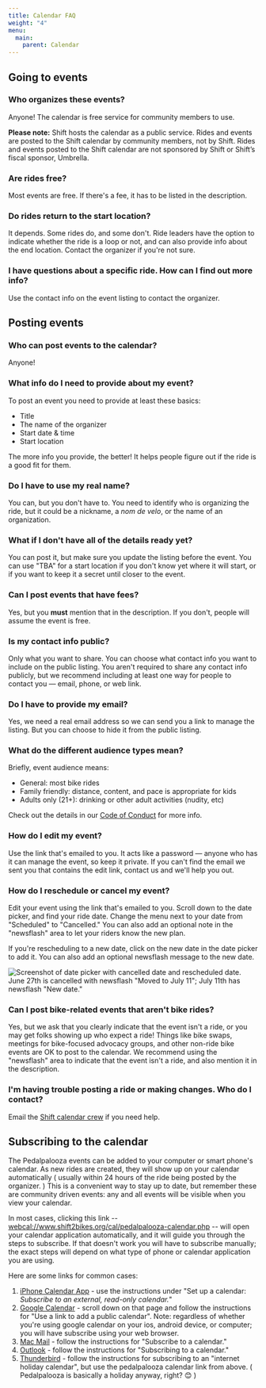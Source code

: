 ```yaml
---
title: Calendar FAQ
weight: "4"
menu:
  main:
    parent: Calendar
---
```

## Going to events

### Who organizes these events?

Anyone! The calendar is free service for community members to use.

**Please note:** Shift hosts the calendar as a public service. Rides and events are posted to the Shift calendar by community members, not by Shift. Rides and events posted to the Shift calendar are not sponsored by Shift or Shift’s fiscal sponsor, Umbrella.

### Are rides free?

Most events are free. If there's a fee, it has to be listed in the description.

### Do rides return to the start location?

It depends. Some rides do, and some don't. Ride leaders have the option to indicate whether the ride is a loop or not, and can also provide info about the end location. Contact the organizer if you're not sure.

### I have questions about a specific ride. How can I find out more info?

Use the contact info on the event listing to contact the organizer.

## Posting events

### Who can post events to the calendar?

Anyone!

### What info do I need to provide about my event?

To post an event you need to provide at least these basics:

* Title
* The name of the organizer
* Start date & time
* Start location

The more info you provide, the better! It helps people figure out if the ride is a good fit for them.

### Do I have to use my real name?

You can, but you don't have to. You need to identify who is organizing the ride, but it could be a nickname, a *nom de velo*, or the name of an organization.

### What if I don't have all of the details ready yet?

You can post it, but make sure you update the listing before the event. You can use "TBA" for a start location if you don't know yet where it will start, or if you want to keep it a secret until closer to the event.

### Can I post events that have fees?

Yes, but you **must** mention that in the description. If you don't, people will assume the event is free.

### Is my contact info public?

Only what you want to share. You can choose what contact info you want to include on the public listing. You aren't required to share any contact info publicly, but we recommend including at least one way for people to contact you — email, phone, or web link.

### Do I have to provide my email?

Yes, we need a real email address so we can send you a link to manage the listing. But you can choose to hide it from the public listing.

### What do the different audience types mean?

Briefly, event audience means: 

* General: most bike rides
* Family friendly: distance, content, and pace is appropriate for kids
* Adults only (21+): drinking or other adult activities (nudity, etc)

Check out the details in our [Code of Conduct](/pages/shift-code-of-conduct/#3-expected-behavior) for more info.

### How do I edit my event?

Use the link that's emailed to you. It acts like a password — anyone who has it can manage the event, so keep it private. If you can't find the email we sent you that contains the edit link, contact us and we'll help you out.

### How do I reschedule or cancel my event?

Edit your event using the link that's emailed to you. Scroll down to the date picker, and find your ride date. Change the menu next to your date from "Scheduled" to "Cancelled." You can also add an optional note in the "newsflash" area to let your riders know the new plan.

If you're rescheduling to a new date, click on the new date in the date picker to add it. You can also add an optional newsflash message to the new date.

![Screenshot of date picker with cancelled date and rescheduled date. June 27th is cancelled with newsflash "Moved to July 11"; July 11th has newsflash "New date."](/images/uploads/rescheduling-a-ride.png)

### Can I post bike-related events that aren't bike rides?

Yes, but we ask that you clearly indicate that the event isn't a ride, or you may get folks showing up who expect a ride! Things like bike swaps, meetings for bike-focused advocacy groups, and other non-ride bike events are OK to post to the calendar. We recommend using the "newsflash" area to indicate that the event isn't a ride, and also mention it in the description.

### I'm having trouble posting a ride or making changes. Who do I contact?

Email the [Shift calendar crew](mailto:bikecal@shift2bikes.org) if you need help.

## Subscribing to the calendar

The Pedalpalooza events can be added to your computer or smart phone's calendar. As new rides are created, they will show up on your calendar automatically ( usually within 24 hours of the ride being posted by the organizer. ) This is a convenient way to stay up to date, but remember these are community driven events: any and all events will be visible when you view your calendar.

In most cases, clicking this link -- <a href="webcal://www.shift2bikes.org/cal/pedalpalooza-calendar.php">webcal://www.shift2bikes.org/cal/pedalpalooza-calendar.php</a> -- will open your calendar application automatically, and it will guide you through the steps to subscribe. If that doesn't work you will have to subscribe manually; the exact steps will depend on what type of phone or calendar application you are using.  

Here are some links for common cases:

1. [iPhone Calendar App](https://support.apple.com/guide/iphone/use-multiple-calendars-iph3d1110d4/ios) - use the instructions under "Set up a calendar: _Subscribe to an external, read-only calendar._"
2. [Google Calendar](https://support.google.com/calendar/answer/37100) - scroll down on that page and follow the instructions for "Use a link to add a public calendar". Note: regardless of whether you're using google calendar on your ios, android device, or computer; you will have subscribe using your web browser.
3. [Mac Mail](https://support.apple.com/guide/calendar/subscribe-to-calendars-icl1022/mac) - follow the instructions for "Subscribe to a calendar."
4. [Outlook](https://support.microsoft.com/en-us/office/import-or-subscribe-to-a-calendar-in-outlook-on-the-web-503ffaf6-7b86-44fe-8dd6-8099d95f38df) - follow the instructions for "Subscribing to a calendar."
5. [Thunderbird](https://support.mozilla.org/en-US/kb/adding-a-holiday-calendar) - follow the instructions for subscribing to an "internet holiday calendar", but use the pedalpalooza calendar link from above.  ( Pedalpalooza is basically a holiday anyway, right? 😊 )
